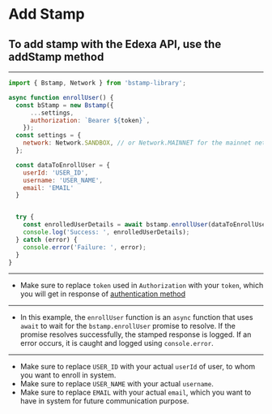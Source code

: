 # Add Stamp

## To add stamp with the Edexa API, use the addStamp method

---

```SDK.js
import { Bstamp, Network } from 'bstamp-library';

async function enrollUser() {
  const bStamp = new Bstamp({
      ...settings,
      authorization: `Bearer ${token}`,
    });
  const settings = {
    network: Network.SANDBOX, // or Network.MAINNET for the mainnet network
  };

  const dataToEnrollUser = {
    userId: 'USER_ID',
    username: 'USER_NAME',
    email: 'EMAIL'
  }


  try {
    const enrolledUserDetails = await bstamp.enrollUser(dataToEnrollUser);
    console.log('Success: ', enrolledUserDetails);
  } catch (error) {
    console.error('Failure: ', error);
  }
}

```
---
- Make sure to replace `token` used in `Authorization` with your `token`, which you will get in response of [authentication method](./authenticate.md)

---

- In this example, the `enrollUser` function is an `async` function that uses `await` to wait for the `bstamp.enrollUser` promise to resolve. If the promise resolves successfully, the stamped response is logged. If an error occurs, it is caught and logged using `console.error`.
---

- Make sure to replace `USER_ID` with your actual `userId` of user, to whom you want to enroll in system.
- Make sure to replace `USER_NAME` with your actual `username`.
- Make sure to replace `EMAIL` with your actual `email`, which you want to have in system for future communication purpose.